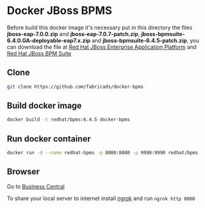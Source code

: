 # Docker JBoss BPMS

Before build this docker image it's necessary put in this directory the files **jboss-eap-7.0.0.zip** and **jboss-eap-7.0.7-patch.zip**, **jboss-bpmsuite-6.4.0.GA-deployable-eap7.x.zip** and **jboss-bpmsuite-6.4.5-patch.zip**, you can download the file at [Red Hat JBoss Enterprise Application Platform](https://access.redhat.com/products/red-hat-jboss-enterprise-application-platform/) and [Red Hat JBoss BPM Suite](https://access.redhat.com/products/red-hat-jboss-bpm-suite/)

Clone
---
```bash
git clone https://github.com/fabricads/docker-bpms
```

Build docker image
---
```bash
docker build -t redhat/bpms:6.4.5 docker-bpms
```

Run docker container
---
```bash
docker run -d --name redhat-bpms -p 8080:8080 -p 9990:9990 redhat/bpms:6.4.5
```

Browser
---
Go to [Business Central](https://localhost:8080/business-central) 


To share your local server to internet install [ngrok](https://ngrok.com/) and run ```ngrok http 8000```
